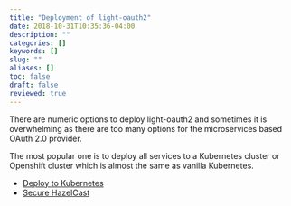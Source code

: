 ```yaml
---
title: "Deployment of light-oauth2"
date: 2018-10-31T10:35:36-04:00
description: ""
categories: []
keywords: []
slug: ""
aliases: []
toc: false
draft: false
reviewed: true
---
```


There are numeric options to deploy light-oauth2 and sometimes it is overwhelming as there are too many options for the microservices based OAuth 2.0 provider. 

The most popular one is to deploy all services to a Kubernetes cluster or Openshift cluster which is almost the same as vanilla Kubernetes. 


- [Deploy to Kubernetes](/service/oauth/deployment/kubernetes/)
- [Secure HazelCast](/service/oauth/deployment/hazelcast/)
